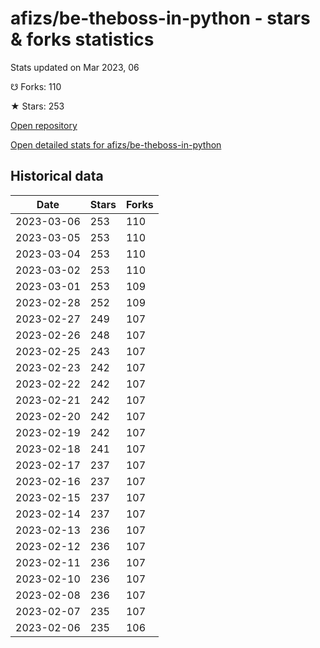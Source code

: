 # afizs/be-theboss-in-python - stars & forks statistics

Stats updated on Mar 2023, 06

☋ Forks: 110

★ Stars: 253

[Open repository](https://github.com/afizs/be-theboss-in-python)

[Open detailed stats for afizs/be-theboss-in-python](https://reviewgithub.com/rep/afizs/be-theboss-in-python)

## Historical data
| Date | Stars | Forks |
|------|-------|-------|
| 2023-03-06 | 253 | 110 | 
| 2023-03-05 | 253 | 110 | 
| 2023-03-04 | 253 | 110 | 
| 2023-03-02 | 253 | 110 | 
| 2023-03-01 | 253 | 109 | 
| 2023-02-28 | 252 | 109 | 
| 2023-02-27 | 249 | 107 | 
| 2023-02-26 | 248 | 107 | 
| 2023-02-25 | 243 | 107 | 
| 2023-02-23 | 242 | 107 | 
| 2023-02-22 | 242 | 107 | 
| 2023-02-21 | 242 | 107 | 
| 2023-02-20 | 242 | 107 | 
| 2023-02-19 | 242 | 107 | 
| 2023-02-18 | 241 | 107 | 
| 2023-02-17 | 237 | 107 | 
| 2023-02-16 | 237 | 107 | 
| 2023-02-15 | 237 | 107 | 
| 2023-02-14 | 237 | 107 | 
| 2023-02-13 | 236 | 107 | 
| 2023-02-12 | 236 | 107 | 
| 2023-02-11 | 236 | 107 | 
| 2023-02-10 | 236 | 107 | 
| 2023-02-08 | 236 | 107 | 
| 2023-02-07 | 235 | 107 | 
| 2023-02-06 | 235 | 106 | 

